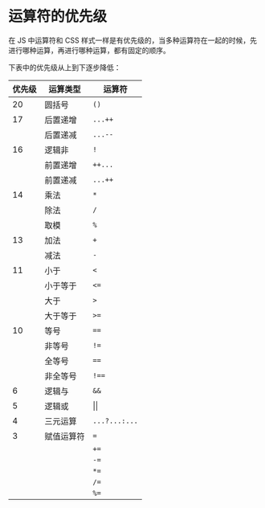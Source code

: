 # 运算符的优先级

在 JS 中运算符和 CSS 样式一样是有优先级的，当多种运算符在一起的时候，先进行哪种运算，再进行哪种运算，都有固定的顺序。

下表中的优先级从上到下逐步降低：

| 优先级 | 运算类型   | 运算符        |
| ------ | ---------- | ------------- |
| 20     | 圆括号     | `()`          |
| 17     | 后置递增   | `...++`       |
|        | 后置递减   | `...--`       |
| 16     | 逻辑非     | `!`           |
|        | 前置递增   | `++...`       |
|        | 前置递减   | `...++`       |
| 14     | 乘法       | `*`           |
|        | 除法       | `/`           |
|        | 取模       | `%`           |
| 13     | 加法       | `+`           |
|        | 减法       | `-`           |
| 11     | 小于       | `<`           |
|        | 小于等于   | `<=`          |
|        | 大于       | `>`           |
|        | 大于等于   | `>=`          |
| 10     | 等号       | `==`          |
|        | 非等号     | `!=`          |
|        | 全等号     | `==`          |
|        | 非全等号   | `!==`         |
| 6      | 逻辑与     | `&&`          |
| 5      | 逻辑或     | &#124;&#124;  |
| 4      | 三元运算   | `...?...:...` |
| 3      | 赋值运算符 | `=`           |
|        |            | `+=`          |
|        |            | `-=`          |
|        |            | `*=`          |
|        |            | `/=`          |
|        |            | `%=`          |
